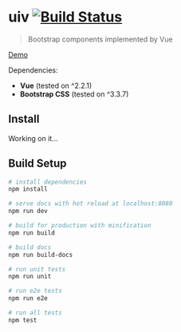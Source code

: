 # uiv [![Build Status](https://travis-ci.org/wxsms/uiv.svg?branch=master)](https://travis-ci.org/wxsms/uiv)

> Bootstrap components implemented by Vue

[Demo](https://wxsm.space/uiv)

Dependencies:

* **Vue** (tested on ^2.2.1)
* **Bootstrap CSS** (tested on ^3.3.7)

## Install

Working on it...

## Build Setup

```bash
# install dependencies
npm install

# serve docs with hot reload at localhost:8080
npm run dev

# build for production with minification
npm run build

# build docs
npm run build-docs

# run unit tests
npm run unit

# run e2e tests
npm run e2e

# run all tests
npm test
```
